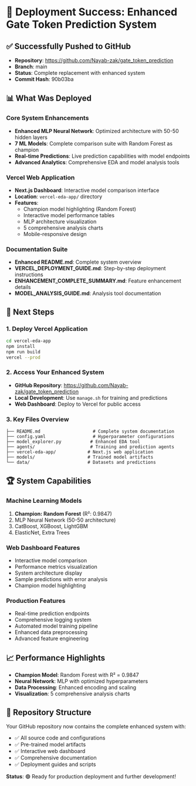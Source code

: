 # 🎉 Deployment Success: Enhanced Gate Token Prediction System

## ✅ Successfully Pushed to GitHub
- **Repository**: https://github.com/Nayab-zak/gate_token_prediction
- **Branch**: main
- **Status**: Complete replacement with enhanced system
- **Commit Hash**: 90b03ba

## 📊 What Was Deployed

### Core System Enhancements
- **Enhanced MLP Neural Network**: Optimized architecture with 50-50 hidden layers
- **7 ML Models**: Complete comparison suite with Random Forest as champion
- **Real-time Predictions**: Live prediction capabilities with model endpoints
- **Advanced Analytics**: Comprehensive EDA and model analysis tools

### Vercel Web Application
- **Next.js Dashboard**: Interactive model comparison interface
- **Location**: `vercel-eda-app/` directory
- **Features**: 
  - Champion model highlighting (Random Forest)
  - Interactive model performance tables
  - MLP architecture visualization
  - 5 comprehensive analysis charts
  - Mobile-responsive design

### Documentation Suite
- **Enhanced README.md**: Complete system overview
- **VERCEL_DEPLOYMENT_GUIDE.md**: Step-by-step deployment instructions
- **ENHANCEMENT_COMPLETE_SUMMARY.md**: Feature enhancement details
- **MODEL_ANALYSIS_GUIDE.md**: Analysis tool documentation

## 🚀 Next Steps

### 1. Deploy Vercel Application
```bash
cd vercel-eda-app
npm install
npm run build
vercel --prod
```

### 2. Access Your Enhanced System
- **GitHub Repository**: https://github.com/Nayab-zak/gate_token_prediction
- **Local Development**: Use `manage.sh` for training and predictions
- **Web Dashboard**: Deploy to Vercel for public access

### 3. Key Files Overview
```
├── README.md                    # Complete system documentation
├── config.yaml                  # Hyperparameter configurations
├── model_explorer.py           # Enhanced EDA tool
├── agents/                     # Training and prediction agents
├── vercel-eda-app/            # Next.js web application
├── models/                    # Trained model artifacts
└── data/                      # Datasets and predictions
```

## 🏆 System Capabilities

### Machine Learning Models
1. **Champion: Random Forest** (R²: 0.9847)
2. MLP Neural Network (50-50 architecture)
3. CatBoost, XGBoost, LightGBM
4. ElasticNet, Extra Trees

### Web Dashboard Features
- Interactive model comparison
- Performance metrics visualization
- System architecture display
- Sample predictions with error analysis
- Champion model highlighting

### Production Features
- Real-time prediction endpoints
- Comprehensive logging system
- Automated model training pipeline
- Enhanced data preprocessing
- Advanced feature engineering

## 📈 Performance Highlights
- **Champion Model**: Random Forest with R² = 0.9847
- **Neural Network**: MLP with optimized hyperparameters
- **Data Processing**: Enhanced encoding and scaling
- **Visualization**: 5 comprehensive analysis charts

## 🎯 Repository Structure
Your GitHub repository now contains the complete enhanced system with:
- ✅ All source code and configurations
- ✅ Pre-trained model artifacts
- ✅ Interactive web dashboard
- ✅ Comprehensive documentation
- ✅ Deployment guides and scripts

**Status**: 🟢 Ready for production deployment and further development!
